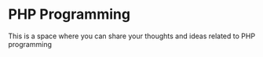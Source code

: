 # PHP Programming   
This is a space where you can share your thoughts and ideas related to PHP programming
